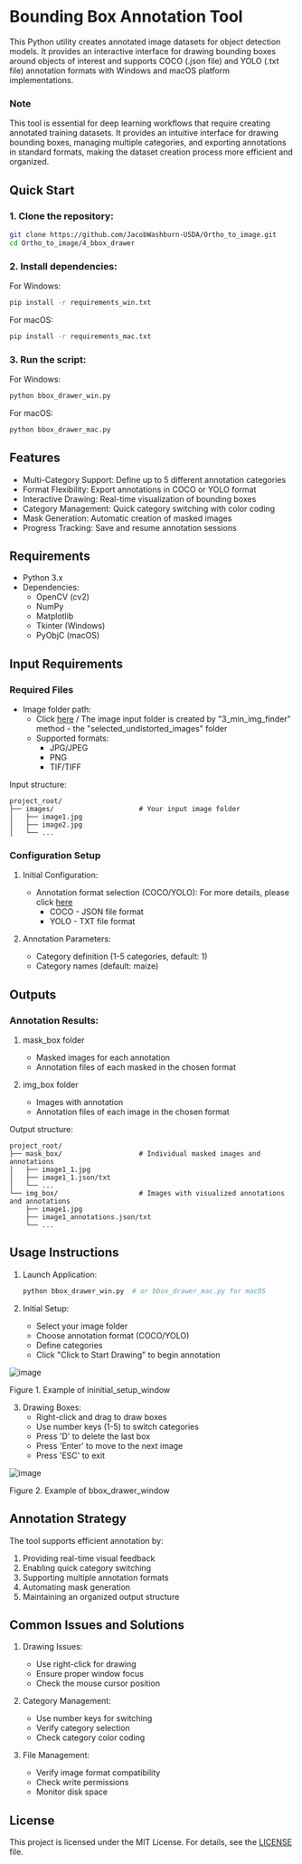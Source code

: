# **Bounding Box Annotation Tool**

This Python utility creates annotated image datasets for object detection models. It provides an interactive interface for drawing bounding boxes around objects of interest and supports COCO (.json file) and YOLO (.txt file) annotation formats with Windows and macOS platform implementations.

### **Note**
This tool is essential for deep learning workflows that require creating annotated training datasets. It provides an intuitive interface for drawing bounding boxes, managing multiple categories, and exporting annotations in standard formats, making the dataset creation process more efficient and organized.

## Quick Start

### 1. Clone the repository:
```bash
git clone https://github.com/JacobWashburn-USDA/Ortho_to_image.git
cd Ortho_to_image/4_bbox_drawer
```

### 2. Install dependencies:

For Windows:
```bash
pip install -r requirements_win.txt
```

For macOS:
```bash
pip install -r requirements_mac.txt
```

### 3. Run the script:

For Windows:
```bash
python bbox_drawer_win.py
```

For macOS:
```bash
python bbox_drawer_mac.py
```

## **Features**

- Multi-Category Support: Define up to 5 different annotation categories
- Format Flexibility: Export annotations in COCO or YOLO format
- Interactive Drawing: Real-time visualization of bounding boxes
- Category Management: Quick category switching with color coding
- Mask Generation: Automatic creation of masked images
- Progress Tracking: Save and resume annotation sessions

## **Requirements**

- Python 3.x
- Dependencies:
  - OpenCV (cv2)
  - NumPy
  - Matplotlib
  - Tkinter (Windows)
  - PyObjC (macOS)

## **Input Requirements**

### **Required Files**
- Image folder path:
  - Click [here](https://github.com/JacobWashburn-USDA/Ortho_to_image/tree/main/3_min_img_finder) / The image input folder is created by "3_min_img_finder" method - the "selected_undistorted_images" folder
  - Supported formats:
    - JPG/JPEG
    - PNG
    - TIF/TIFF

Input structure:


```
project_root/
├── images/                     # Your input image folder
│   ├── image1.jpg
│   ├── image2.jpg
│   └── ...
```

### Configuration Setup
1. Initial Configuration:
   - Annotation format selection (COCO/YOLO): For more details, please click [here](https://github.com/JacobWashburn-USDA/Ortho_to_image/blob/main/4_bbox_drawer/annotation_format.md)
     - COCO - JSON file format
     - YOLO - TXT file format

2. Annotation Parameters:
   - Category definition (1-5 categories, default: 1) 
   - Category names (default: maize)

## **Outputs**

### Annotation Results:
1. mask_box folder
    - Masked images for each annotation
    - Annotation files of each masked in the chosen format

2. img_box folder
    - Images with annotation
    - Annotation files of each image in the chosen format

Output structure:
```
project_root/
├── mask_box/                   # Individual masked images and annotations
│   ├── image1_1.jpg
│   ├── image1_1.json/txt
│   └── ...
└── img_box/                    # Images with visualized annotations and annotations
    ├── image1.jpg
    ├── image1_annotations.json/txt
    └── ...
```

## **Usage Instructions**

1. Launch Application:
   ```python
   python bbox_drawer_win.py  # or bbox_drawer_mac.py for macOS
   ```

2. Initial Setup:
   - Select your image folder
   - Choose annotation format (COCO/YOLO)
   - Define categories
   - Click "Click to Start Drawing" to begin annotation
  
![image](https://github.com/JacobWashburn-USDA/Ortho_to_image/blob/main/4_bbox_drawer/images/img_1.png?raw=true)

Figure 1. Example of ininitial_setup_window

3. Drawing Boxes:
   - Right-click and drag to draw boxes
   - Use number keys (1-5) to switch categories
   - Press 'D' to delete the last box
   - Press 'Enter' to move to the next image
   - Press 'ESC' to exit
  
![image](https://github.com/JacobWashburn-USDA/Ortho_to_image/blob/main/4_bbox_drawer/images/img_2.png?raw=true)

Figure 2. Example of bbox_drawer_window

## **Annotation Strategy**

The tool supports efficient annotation by:
1. Providing real-time visual feedback
2. Enabling quick category switching
3. Supporting multiple annotation formats
4. Automating mask generation
5. Maintaining an organized output structure

## **Common Issues and Solutions**

1. Drawing Issues:
   - Use right-click for drawing
   - Ensure proper window focus
   - Check the mouse cursor position

2. Category Management:
   - Use number keys for switching
   - Verify category selection
   - Check category color coding

3. File Management:
   - Verify image format compatibility
   - Check write permissions
   - Monitor disk space

## **License**

This project is licensed under the MIT License. For details, see the [LICENSE](https://github.com/JacobWashburn-USDA/Ortho_to_image/blob/main/LICENSE) file.
